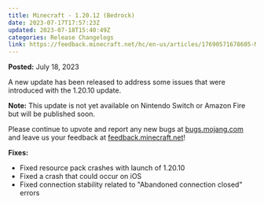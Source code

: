 ```yaml
---
title: Minecraft - 1.20.12 (Bedrock)
date: 2023-07-17T17:57:23Z
updated: 2023-07-18T15:40:49Z
categories: Release Changelogs
link: https://feedback.minecraft.net/hc/en-us/articles/17690571678605-Minecraft-1-20-12-Bedrock-
---
```


**Posted:** July 18, 2023

A new update has been released to address some issues that were introduced with the 1.20.10 update.

**Note:** This update is not yet available on Nintendo Switch or Amazon Fire but will be published soon.

Please continue to upvote and report any new bugs at [bugs.mojang.com](https://bugs.mojang.com/) and leave us your feedback at [feedback.minecraft.net](https://feedback.minecraft.net/)!

**Fixes:**

-   Fixed resource pack crashes with launch of 1.20.10
-   Fixed a crash that could occur on iOS
-   Fixed connection stability related to \"Abandoned connection closed\" errors
